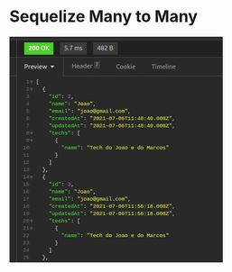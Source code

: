 # Sequelize Many to Many
<img src="https://github.com/sostenesapollo/sequelize-many-to-many-with-migrations/blob/master/demo.jpeg"></img>